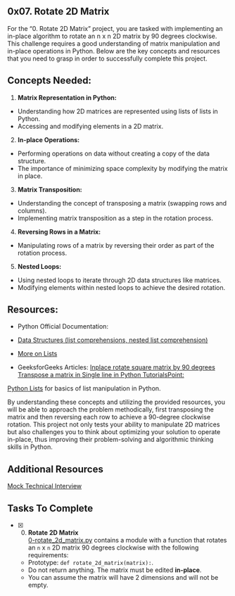 ## 0x07. Rotate 2D Matrix

For the “0. Rotate 2D Matrix” project, you are tasked with implementing an in-place algorithm to rotate an n x n 2D matrix by 90 degrees clockwise. This challenge requires a good understanding of matrix manipulation and in-place operations in Python. Below are the key concepts and resources that you need to grasp in order to successfully complete this project.

## Concepts Needed:
1. **Matrix Representation in Python:**

- Understanding how 2D matrices are represented using lists of lists in Python.
- Accessing and modifying elements in a 2D matrix.

2. **In-place Operations:**
- Performing operations on data without creating a copy of the data structure.
- The importance of minimizing space complexity by modifying the matrix in place.

3. **Matrix Transposition:**
- Understanding the concept of transposing a matrix (swapping rows and columns).
- Implementing matrix transposition as a step in the rotation process.

4. **Reversing Rows in a Matrix:**
- Manipulating rows of a matrix by reversing their order as part of the rotation process.

5. **Nested Loops:**
- Using nested loops to iterate through 2D data structures like matrices.
- Modifying elements within nested loops to achieve the desired rotation.

## Resources:

- Python Official Documentation:
- [Data Structures (list comprehensions, nested list comprehension)](# "https://docs.python.org/3/tutorial/datastructures.html")

- [More on Lists](# "https://www.geeksforgeeks.org/transpose-matrix-single-line-python/")

- GeeksforGeeks Articles:
[Inplace rotate square matrix by 90 degrees](# "https://www.geeksforgeeks.org/inplace-rotate-square-matrix-by-90-degrees/")
[Transpose a matrix in Single line in Python
TutorialsPoint:](# "https://docs.python.org/3/tutorial/datastructures.html#more-on-lists")

[Python Lists](# "https://www.tutorialspoint.com/python/python_lists.htm")
 for basics of list manipulation in Python.

By understanding these concepts and utilizing the provided resources, you will be able to approach the problem methodically, first transposing the matrix and then reversing each row to achieve a 90-degree clockwise rotation. This project not only tests your ability to manipulate 2D matrices but also challenges you to think about optimizing your solution to operate in-place, thus improving their problem-solving and algorithmic thinking skills in Python.

## Additional Resources

[Mock Technical Interview](# "https://www.youtube.com/watch?feature=shared&v=yM9Xbi-MigE")

## Tasks To Complete
+ [x] 0. **Rotate 2D Matrix**<br/>[0-rotate_2d_matrix.py](0-rotate_2d_matrix.py) contains a module with a function that rotates an `n` x `n` 2D matrix 90 degrees clockwise with the following requirements:
  + Prototype: `def rotate_2d_matrix(matrix):`.
  + Do not return anything. The matrix must be edited **in-place**.
  + You can assume the matrix will have 2 dimensions and will not be empty.
